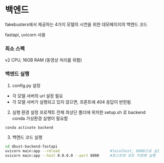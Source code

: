 # 백엔드
fakebusters에서 제공하는 4가지 모델의 시연을 위한 데모페이지의 백엔드 코드

fastapi, uvicorn 사용

### 최소 스펙
v2 CPU, 16GB RAM (동영상 처리를 위함)

### 백엔드 실행
1. config.py 설정
- 각 모델 서버의 url 설정 필요
- 각 모델 서버가 실행되고 있지 않으면, 프론트에 404 응답이 반한됨

2. 실행 환경 설정
프로젝트 전체 최상단 폴더에 위치한 setup.sh 로 backend conda 가상환경 실행이 필요함
```bash
conda activate backend
```

3. 백엔드 코드 실행
```bash
cd dbust-backend-fastapi
uvicorn main:app --reload                       #localhost, 8000으로 실행
uvicorn main:app --host 0.0.0.0 --port 8000     #호스트와 포트 지정해 실행
```